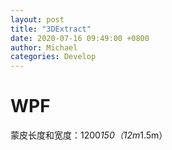 ```yaml
---
layout: post
title: "3DExtract"
date: 2020-07-16 09:49:00 +0800
author: Michael
categories: Develop
---
```


# WPF
蒙皮长度和宽度：1200*150（12m*1.5m）